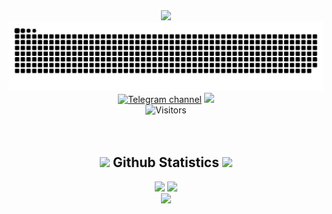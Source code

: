 <div align="center">
  <div align="center">
  </div>
  <img width="80%" src="https://readme-typing-svg.herokuapp.com?font=Lalezar&size=30&color=2863C9&center=true&vCenter=true&width=440&lines=👋+Hey%2C+I%E2%80%99m+hungdaqq!"/>
  <br>
  <picture>
    <source
      media="(prefers-color-scheme: dark)"
      srcset="https://raw.githubusercontent.com/platane/snk/output/github-contribution-grid-snake-dark.svg"
    />
    <source
      media="(prefers-color-scheme: light)"
      srcset="https://raw.githubusercontent.com/platane/snk/output/github-contribution-grid-snake.svg"
    />
    <img
      alt="github contribution grid snake animation"
      src="https://raw.githubusercontent.com/platane/snk/output/github-contribution-grid-snake.svg"
    />
  </picture>
  <br>
 <a href="https://t.me/hungdaqq"><img src="https://img.shields.io/badge/-Channel-1a1b27?style=for-the-badge&logo=telegram" alt="Telegram channel"></a>
  <a href="mailto:hungdaqq@gmail.com"><img src="https://img.shields.io/badge/Mail-%232E87FB?style=for-the-badge&logo=gmail&logoColor=white&color=C71610"/></a>
  <br>
  <img alt="Visitors" src="https://komarev.com/ghpvc/?username=hungdaqq&label=Profile%20Visits&style=for-the-badge" />
  <br>
  <br>
</div>

<br>

<div id="stats" align="center" style="display: flex; flex-direction: column;">
    <h2><img src="https://raw.githubusercontent.com/Tarikul-Islam-Anik/Telegram-Animated-Emojis/main/Animals%20and%20Nature/Fire.webp" width="30"> <font color="#111111"> Github Statistics <img src="https://raw.githubusercontent.com/Tarikul-Islam-Anik/Telegram-Animated-Emojis/main/Animals%20and%20Nature/Fire.webp" width="30"></h2>
    <img height="150px" src="https://github-readme-stats.vercel.app/api?username=hungdaqq&show_icons=true&theme=transparent&line_height=21" />
    <img height="150px" src="https://github-readme-stats.vercel.app/api/top-langs/?username=hungdaqq&exclude_repo=HH-Resumes-Updater&layout=compact&line_height=21" />
    <br>
    <img height="200px" src="http://github-profile-summary-cards.vercel.app/api/cards/profile-details?username=hungdaqq&theme=github" />
</div>
